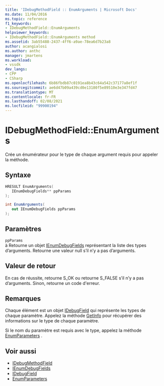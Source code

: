 ```yaml
---
title: 'IDebugMethodField :: EnumArguments | Microsoft Docs'
ms.date: 11/04/2016
ms.topic: reference
f1_keywords:
- IDebugMethodField::EnumArguments
helpviewer_keywords:
- IDebugMethodField::EnumArguments method
ms.assetid: 3ab55488-2437-4ff6-a9ae-78ea6d7b23a8
author: acangialosi
ms.author: anthc
manager: jmartens
ms.workload:
- vssdk
dev_langs:
- CPP
- CSharp
ms.openlocfilehash: 6b86fbdb87c0191ea8b43c64a542c37177a8ef1f
ms.sourcegitcommit: ae6d47b09a439cd0e13180f5e89510e3e347fd47
ms.translationtype: MT
ms.contentlocale: fr-FR
ms.lasthandoff: 02/08/2021
ms.locfileid: "99900194"
---
```

# <a name="idebugmethodfieldenumarguments"></a>IDebugMethodField::EnumArguments
Crée un énumérateur pour le type de chaque argument requis pour appeler la méthode.

## <a name="syntax"></a>Syntaxe

```cpp
HRESULT EnumArguments( 
   IEnumDebugFields** ppParams
);
```

```csharp
int EnumArguments(
   out IEnumDebugFields ppParams
);
```

## <a name="parameters"></a>Paramètres
`ppParams`\
à Retourne un objet [IEnumDebugFields](../../../extensibility/debugger/reference/ienumdebugfields.md) représentant la liste des types d’arguments. Retourne une valeur null s’il n’y a pas d’arguments.

## <a name="return-value"></a>Valeur de retour
 En cas de réussite, retourne S_OK ou retourne S_FALSE s’il n’y a pas d’arguments. Sinon, retourne un code d'erreur.

## <a name="remarks"></a>Remarques
 Chaque élément est un objet [IDebugField](../../../extensibility/debugger/reference/idebugfield.md) qui représente les types de chaque paramètre. Appelez la méthode [GetInfo](../../../extensibility/debugger/reference/idebugfield-getinfo.md) pour récupérer des informations sur le type de chaque paramètre.

 Si le nom du paramètre est requis avec le type, appelez la méthode [EnumParameters](../../../extensibility/debugger/reference/idebugmethodfield-enumparameters.md) .

## <a name="see-also"></a>Voir aussi
- [IDebugMethodField](../../../extensibility/debugger/reference/idebugmethodfield.md)
- [IEnumDebugFields](../../../extensibility/debugger/reference/ienumdebugfields.md)
- [IDebugField](../../../extensibility/debugger/reference/idebugfield.md)
- [EnumParameters](../../../extensibility/debugger/reference/idebugmethodfield-enumparameters.md)
